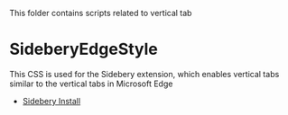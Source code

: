 This folder contains scripts related to vertical tab

# SideberyEdgeStyle

This CSS is used for the Sidebery extension, which enables vertical tabs similar to the vertical tabs in Microsoft Edge

- [Sidebery Install](https://addons.mozilla.org/zh-TW/firefox/addon/sidebery/?utm_content=addons-manager-reviews-link&utm_medium=firefox-browser&utm_source=firefox-browser)
